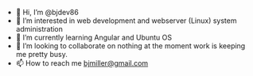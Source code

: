 - 👋 Hi, I’m @bjdev86
- 👀 I’m interested in web development and webserver (Linux) system administration  
- 🌱 I’m currently learning Angular and Ubuntu OS
- 💞️ I’m looking to collaborate on nothing at the moment work is keeping me pretty busy.
- 📫 How to reach me bjmiller@gmail.com

<!---
bjdev86/bjdev86 is a ✨ special ✨ repository because its `README.md` (this file) appears on your GitHub profile.
You can click the Preview link to take a look at your changes.
--->
